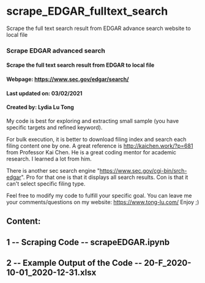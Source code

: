 # scrape_EDGAR_fulltext_search
Scrape the full text search result from EDGAR advance search website to local file
### Scrape EDGAR advanced search
#### Scrape the full text search result from EDGAR to local file
#### Webpage: https://www.sec.gov/edgar/search/
#### Last updated on: 03/02/2021
#### Created by: Lydia Lu Tong

My code is best for exploring and extracting small sample (you have specific targets and refined keyword).

For bulk execution, it is better to download filing index and search each filing content one by one. A great reference is http://kaichen.work/?p=681 from Professor Kai Chen. He is a great coding mentor for academic research. I learned a lot from him.

There is another sec search engine "https://www.sec.gov/cgi-bin/srch-edgar".
Pro for that one is that it displays all search results. Con is that it can't select specific filing type.

Feel free to modify my code to fulfill your specific goal. You can leave me your comments/questions on my website: https://www.tong-lu.com/
Enjoy ;)

## Content:
## 1 -- Scraping Code -- scrapeEDGAR.ipynb
## 2 -- Example Output of the Code -- 20-F_2020-10-01_2020-12-31.xlsx
